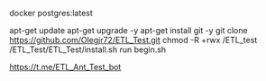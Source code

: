 docker postgres:latest

apt-get update
apt-get upgrade -y
apt-get install git -y
git clone https://github.com/Olegjr72/ETL_Test.git
chmod -R +rwx /ETL_test
/ETL_Test/ETL_Test/install.sh
run begin.sh

https://t.me/ETL_Ant_Test_bot